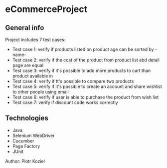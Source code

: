 # eCommerceProject

## General info
Project includes 7 test cases:

* Test case 1: verify if products listed on product age can be sorted by -name-
* Test case 2: verify if the cost of the product from product list abd detail page are equal
* Test case 3: verify if it's possible to add more products to cart than product available in 
* Test case 4: verify if tt's possible to compare two products
* Test case 5: verify if it's possible to create an account and share wishlist to other people using email
* Test case 6: verify if user is able to purchase the product from wish list 
* Test case 7: verify if discount code works correctly


## Technologies
* Java
* Selenium WebDriver
* Cucumber
* Page Factory
* JUnit


Author: Piotr Kozieł
